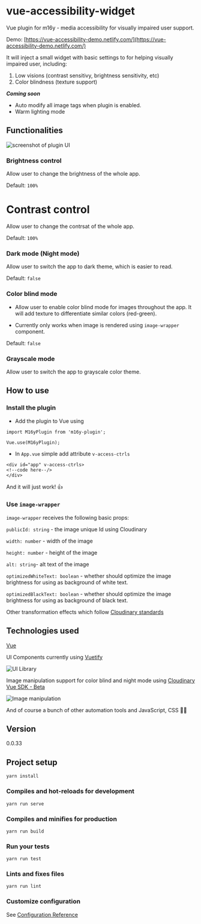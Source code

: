 # vue-accessibility-widget
Vue plugin for m16y - media accessibility for visually impaired user support.

Demo: [https://vue-accessibility-demo.netlify.com/](https://vue-accessibility-demo.netlify.com/)

It will inject a small widget with basic settings to for helping visually impaired user, including:
1. Low visions (contrast sensitivy, brightness sensitivity, etc)
2. Color blindness (texture support)

**_Coming soon_**
- Auto modify all image tags when plugin is enabled.
- Warm lighting mode


## Functionalities
![screenshot of plugin UI](https://res.cloudinary.com/mayashavin/image/upload/w_250/v1550135241/Screen_Shot_2019-02-14_at_10.05.40.png)

### Brightness control
Allow user to change the brightness of the whole app.

Default: `100%`

# Contrast control
Allow user to change the contrsat of the whole app.

Default: `100%`

### Dark mode (Night mode)
Allow user to switch the app to dark theme, which is easier to read.

Default: `false`

### Color blind mode
* Allow user to enable color blind mode for images throughout the app. It will add texture to differentiate similar colors (red-green).

* Currently only works when image is rendered using `image-wrapper` component.

Default: `false`

### Grayscale mode
Allow user to switch the app to grayscale color theme.

## How to use

### Install the plugin
- Add the plugin to Vue using

```
import M16yPlugin from 'm16y-plugin';

Vue.use(M16yPlugin);
```

- In `App.vue` simple add attribute `v-access-ctrls`
```
<div id="app" v-access-ctrls>
<!--code here--/>
</div>
```

And it will just work! 👍

### Use `image-wrapper`

`image-wrapper` receives the following basic props:

`publicId: string` - the image unique Id using Cloudinary

`width: number` - width of the image

`height: number` - height of the image

`alt: string`- alt text of the image

`optimizedWhiteText: boolean` - whether should optimize the image brightness for using as background of white text.

`optimizedBlackText: boolean` - whether should optimize the image brightness for using as background of black text.

Other transformation effects which follow [Cloudinary standards](https://cloudinary.com/documentation/image_transformations)

## Technologies used
[Vue](https://vuejs.com)

UI Components currently using [Vuetify](https://vuetifyjs.com) 

![UI Library](https://res.cloudinary.com/mayashavin/image/upload/w_100/v1550136562/vuetify_icon.png)

Image manipulation support for color blind and night mode using [Cloudinary Vue SDK - Beta](https://cloudinary.com)

![Image manipulation](https://cloudinary-res.cloudinary.com/image/upload/w_250/v1538583988/cloudinary_logo_for_white_bg.png)

And of course a bunch of other automation tools and JavaScript, CSS 👩‍💻

## Version
0.0.33

## Project setup
```
yarn install
```

### Compiles and hot-reloads for development
```
yarn run serve
```

### Compiles and minifies for production
```
yarn run build
```

### Run your tests
```
yarn run test
```

### Lints and fixes files
```
yarn run lint
```

### Customize configuration
See [Configuration Reference](https://cli.vuejs.org/config/)
